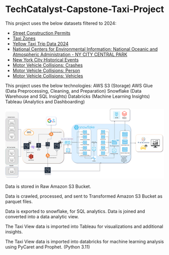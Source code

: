 # TechCatalyst-Capstone-Taxi-Project

This project uses the below datasets filtered to 2024:
- [Street Construction Permits](https://data.cityofnewyork.us/Transportation/Street-Construction-Permits-2022-Present-/tqtj-sjs8/about_data)
- [Taxi Zones](https://www.nyc.gov/site/tlc/about/tlc-trip-record-data.page)
- [Yellow Taxi Trip Data 2024](https://www.nyc.gov/site/tlc/about/tlc-trip-record-data.page)
- [National Centers for Environmental Information: National Oceanic and Atmospheric Administration - NY CITY CENTRAL PARK](https://www.ncdc.noaa.gov/cdo-web/datasets/GHCND/stations/GHCND:USW00094728/detail)
- [New York City Historical Events](https://data.cityofnewyork.us/City-Government/NYC-Permitted-Event-Information-Historical/bkfu-528j/about_data)
- [Motor Vehicle Collisions: Crashes](https://data.cityofnewyork.us/Public-Safety/Motor-Vehicle-Collisions-Crashes/h9gi-nx95)
- [Motor Vehicle Collisions: Person](https://data.cityofnewyork.us/Public-Safety/Motor-Vehicle-Collisions-Person/f55k-p6yu)
- [Motor Vehicle Collisions: Vehicles](https://data.cityofnewyork.us/Public-Safety/Motor-Vehicle-Collisions-Vehicles/bm4k-52h4)

This project uses the below technologies:
AWS S3 (Storage)
AWS Glue (Data Preprocessing, Cleaning, and Preparation)
Snowflake (Data Warehouse and SQL Insights)
Databricks (Machine Learning Insights)
Tableau (Analytics and Dashboarding)

![Architecture Diagram](architecture_diagram.png)


Data is stored in Raw Amazon S3 Bucket.

Data is crawled, processed, and sent to Transformed Amazon S3 Bucket as parquet files.

Data is exported to snowflake, for SQL analytics. Data is joined and converted into a data analytic view.

The Taxi View data is imported into Tableau for visualizations and additional insights. 

The Taxi View data is imported into databricks for machine learning analysis using PyCaret and Prophet. (Python 3.11)
